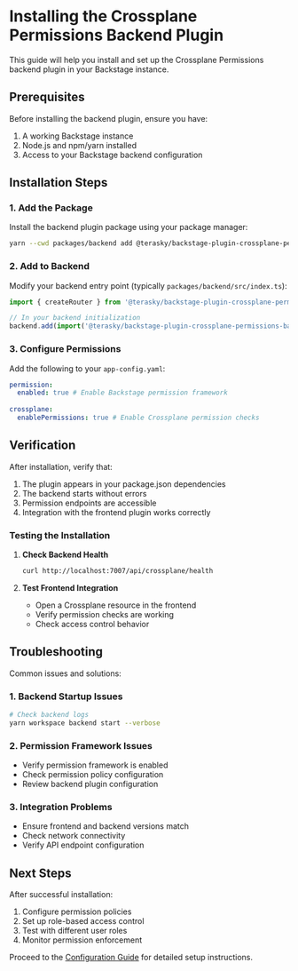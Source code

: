 # Installing the Crossplane Permissions Backend Plugin

This guide will help you install and set up the Crossplane Permissions backend plugin in your Backstage instance.

## Prerequisites

Before installing the backend plugin, ensure you have:

1. A working Backstage instance
2. Node.js and npm/yarn installed
3. Access to your Backstage backend configuration

## Installation Steps

### 1. Add the Package

Install the backend plugin package using your package manager:

```bash
yarn --cwd packages/backend add @terasky/backstage-plugin-crossplane-permissions-backend
```

### 2. Add to Backend

Modify your backend entry point (typically `packages/backend/src/index.ts`):

```typescript
import { createRouter } from '@terasky/backstage-plugin-crossplane-permissions-backend';

// In your backend initialization
backend.add(import('@terasky/backstage-plugin-crossplane-permissions-backend'));
```

### 3. Configure Permissions

Add the following to your `app-config.yaml`:

```yaml
permission:
  enabled: true # Enable Backstage permission framework
  
crossplane:
  enablePermissions: true # Enable Crossplane permission checks
```

## Verification

After installation, verify that:

1. The plugin appears in your package.json dependencies
2. The backend starts without errors
3. Permission endpoints are accessible
4. Integration with the frontend plugin works correctly

### Testing the Installation

1. **Check Backend Health**
   ```bash
   curl http://localhost:7007/api/crossplane/health
   ```

2. **Test Frontend Integration**
    - Open a Crossplane resource in the frontend
    - Verify permission checks are working
    - Check access control behavior

## Troubleshooting

Common issues and solutions:

### 1. Backend Startup Issues
```bash
# Check backend logs
yarn workspace backend start --verbose
```

### 2. Permission Framework Issues
- Verify permission framework is enabled
- Check permission policy configuration
- Review backend plugin configuration

### 3. Integration Problems
- Ensure frontend and backend versions match
- Check network connectivity
- Verify API endpoint configuration

## Next Steps

After successful installation:

1. Configure permission policies
2. Set up role-based access control
3. Test with different user roles
4. Monitor permission enforcement

Proceed to the [Configuration Guide](./configure.md) for detailed setup instructions.
